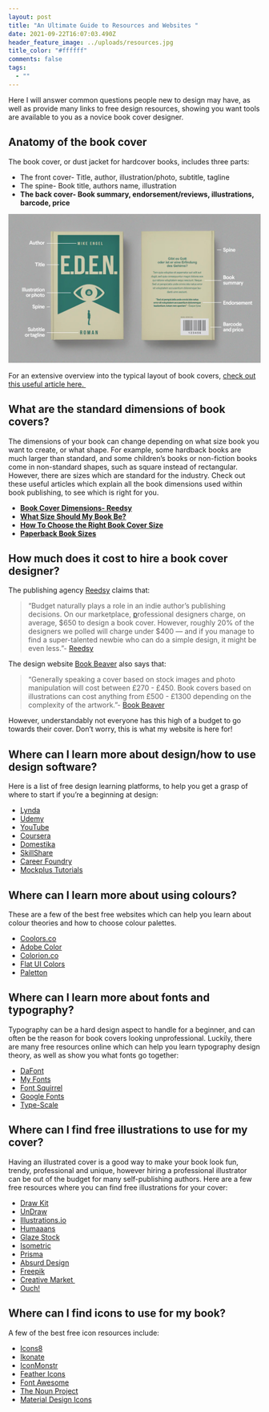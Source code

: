 ```yaml
---
layout: post
title: "An Ultimate Guide to Resources and Websites "
date: 2021-09-22T16:07:03.490Z
header_feature_image: ../uploads/resources.jpg
title_color: "#ffffff"
comments: false
tags:
  - ""
---
```

<!--StartFragment-->

Here I will answer common questions people new to design may have, as well as provide many links to free design resources, showing you want tools are available to you as a novice book cover designer. 



## Anatomy of the book cover

The book cover, or dust jacket for hardcover books, includes three parts:

* The front cover- Title, author, illustration/photo, subtitle, tagline
* The spine- Book title, authors name, illustration
* **The back cover- Book summary, endorsement/reviews, illustrations, barcode, price**

![](../uploads/anatomycover.jpg)

For an extensive overview into the typical layout of book covers, [check out this useful article here. ](https://99designs.co.uk/blog/book-design/anatomy-of-a-book-cover/)



## What are the standard dimensions of book covers? 

The dimensions of your book can change depending on what size book you want to create, or what shape. For example, some hardback books are much larger than standard, and some children’s books or non-fiction books come in non-standard shapes, such as square instead of rectangular. However, there are sizes which are standard for the industry. Check out these useful articles which explain all the book dimensions used within book publishing, to see which is right for you.

* **[Book Cover Dimensions- Reedsy](https://blog.reedsy.com/book-cover-dimensions/)**
* **[What Size Should My Book Be?](https://bespokebookcovers.com/book-cover-layout/what-size-should-my-book-be/)**
* **[How To Choose the Right Book Cover Size](https://www.masterclass.com/articles/how-to-choose-the-right-book-cover-size)**
* **[Paperback Book Sizes](https://digital.imprint.co.uk/paperback-book-size/)**



## How much does it cost to hire a book cover designer?

The publishing agency [Reedsy](https://reedsy.com/) claims that:

> “Budget naturally plays a role in an indie author’s publishing decisions. On our marketplace, [p](https://reedsy.com/design/book-designer)rofessional designers charge, on average, $650 to design a book cover. However, roughly 20% of the designers we polled [](https://blog.reedsy.com/cost-to-self-publish-a-book/#cover)will charge under $400 — and if you manage to find a super-talented newbie who can do a simple design, it might be even less.”- [Reedsy](https://blog.reedsy.com/book-cover-design-software/)

The design website [Book Beaver](https://www.bookbeaver.co.uk/) also says that:

> “Generally speaking a cover based on stock images and photo manipulation will cost between £270 - £450. Book covers based on illustrations can cost anything from £500 - £1300 depending on the complexity of the artwork.”- [Book Beaver](https://www.bookbeaver.co.uk/blog/book-cover-design-costs)

However, understandably not everyone has this high of a budget to go towards their cover. Don’t worry, this is what my website is here for!



## Where can I learn more about design/how to use design software?

Here is a list of free design learning platforms, to help you get a grasp of where to start if you’re a beginning at design:

* [Lynda](https://www.linkedin.com/learning/topics/graphic-design)
* [Udemy](https://www.udemy.com/)
* [YouTube](https://www.youtube.com/)
* [Coursera](https://www.coursera.org/)
* [Domestika](https://www.domestika.org/)
* [SkillShare](https://www.skillshare.com/)
* [Career Foundry](https://careerfoundry.com/)
* [Mockplus Tutorials](https://help.mockplus.com/)

## Where can I learn more about using colours?

These are a few of the best free websites which can help you learn about colour theories and how to choose colour palettes.

* [Coolors.co](https://coolors.co/)
* [Adobe Color](https://color.adobe.com/)
* [Colorion.co](https://www.colorion.co/)
* [Flat UI Colors](https://flatuicolors.com/)
* [Paletton](https://paletton.com/)



## Where can I learn more about fonts and typography?

Typography can be a hard design aspect to handle for a beginner, and can often be the reason for book covers looking unprofessional. Luckily, there are many free resources online which can help you learn typography design theory, as well as show you what fonts go together:

* [DaFont](https://www.dafont.com/)
* [My Fonts](https://www.myfonts.com/)
* [Font Squirrel](https://www.fontsquirrel.com/)
* [](https://fonts.google.com/)[Google Fonts](https://fonts.google.com/)
* [Type-Scale](https://type-scale.com/)



## Where can I find free illustrations to use for my cover?

Having an illustrated cover is a good way to make your book look fun, trendy, professional and unique, however hiring a professional illustrator can be out of the budget for many self-publishing authors. Here are a few free resources where you can find free illustrations for your cover:

* [Draw Kit](https://drawkit.io/)
* [UnDraw](https://undraw.co/)
* [Illustrations.io](https://illustation.io/)
* [Humaaans](https://www.humaaans.com/)
* [Glaze Stock](https://www.glazestock.com/)
* [Isometric](https://isometric.online/)
* [Prisma](https://prisma-ai.com/)
* [Absurd Design](https://absurd.design/)
* [Freepik](https://www.freepik.com/)
* [Creative Market ](https://creativemarket.com/)
* [Ouch!](https://icons8.com/illustrations)

## Where can I find icons to use for my book?

A few of the best free icon resources include:

* [Icons8](https://icons8.com/icons)
* [Ikonate](https://ikonate.com/)
* [IconMonstr](https://iconmonstr.com/)
* [Feather Icons](https://feathericons.com/)
* [Font Awesome](https://fontawesome.com/)
* [The Noun Project](https://thenounproject.com/)
* [Material Design Icons](https://materialdesignicons.com/)



<!--EndFragment-->
